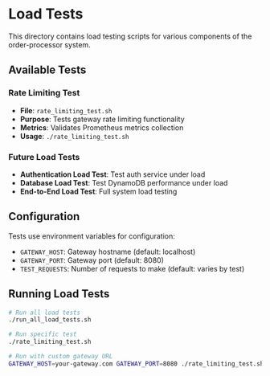 # Load Tests

This directory contains load testing scripts for various components of the order-processor system.

## Available Tests

### Rate Limiting Test
- **File**: `rate_limiting_test.sh`
- **Purpose**: Tests gateway rate limiting functionality
- **Metrics**: Validates Prometheus metrics collection
- **Usage**: `./rate_limiting_test.sh`

### Future Load Tests
- **Authentication Load Test**: Test auth service under load
- **Database Load Test**: Test DynamoDB performance under load
- **End-to-End Load Test**: Full system load testing

## Configuration

Tests use environment variables for configuration:
- `GATEWAY_HOST`: Gateway hostname (default: localhost)
- `GATEWAY_PORT`: Gateway port (default: 8080)
- `TEST_REQUESTS`: Number of requests to make (default: varies by test)

## Running Load Tests

```bash
# Run all load tests
./run_all_load_tests.sh

# Run specific test
./rate_limiting_test.sh

# Run with custom gateway URL
GATEWAY_HOST=your-gateway.com GATEWAY_PORT=8080 ./rate_limiting_test.sh
```

